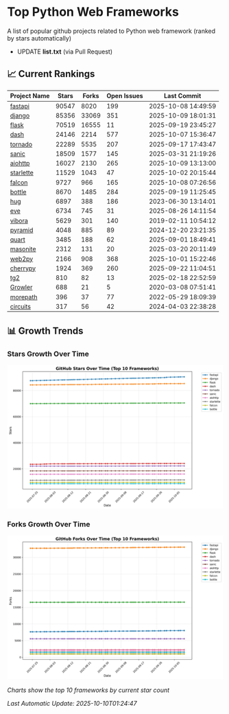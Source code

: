 # Top Python Web Frameworks
A list of popular github projects related to Python web framework (ranked by stars automatically)

* UPDATE **list.txt** (via Pull Request)

## 📈 Current Rankings

| Project Name | Stars | Forks | Open Issues | Last Commit |
| ------------ | ----- | ----- | ----------- | ----------- |
| [fastapi](https://github.com/fastapi/fastapi) | 90547 | 8020 | 199 | 2025-10-08 14:49:59 |
| [django](https://github.com/django/django) | 85356 | 33069 | 351 | 2025-10-09 18:01:31 |
| [flask](https://github.com/pallets/flask) | 70519 | 16555 | 11 | 2025-09-19 23:45:27 |
| [dash](https://github.com/plotly/dash) | 24146 | 2214 | 577 | 2025-10-07 15:36:47 |
| [tornado](https://github.com/tornadoweb/tornado) | 22289 | 5535 | 207 | 2025-09-17 17:43:47 |
| [sanic](https://github.com/sanic-org/sanic) | 18509 | 1577 | 145 | 2025-03-31 21:19:26 |
| [aiohttp](https://github.com/aio-libs/aiohttp) | 16027 | 2130 | 265 | 2025-10-09 13:13:00 |
| [starlette](https://github.com/Kludex/starlette) | 11529 | 1043 | 47 | 2025-10-02 20:15:44 |
| [falcon](https://github.com/falconry/falcon) | 9727 | 966 | 165 | 2025-10-08 07:26:56 |
| [bottle](https://github.com/bottlepy/bottle) | 8670 | 1485 | 284 | 2025-09-19 11:25:45 |
| [hug](https://github.com/hugapi/hug) | 6897 | 388 | 186 | 2023-06-30 13:14:01 |
| [eve](https://github.com/pyeve/eve) | 6734 | 745 | 31 | 2025-08-26 14:11:54 |
| [vibora](https://github.com/vibora-io/vibora) | 5629 | 301 | 140 | 2019-02-11 10:54:12 |
| [pyramid](https://github.com/Pylons/pyramid) | 4048 | 885 | 89 | 2024-12-20 23:21:35 |
| [quart](https://github.com/pallets/quart) | 3485 | 188 | 62 | 2025-09-01 18:49:41 |
| [masonite](https://github.com/MasoniteFramework/masonite) | 2312 | 131 | 20 | 2025-03-20 20:11:49 |
| [web2py](https://github.com/web2py/web2py) | 2166 | 908 | 368 | 2025-10-01 15:22:46 |
| [cherrypy](https://github.com/cherrypy/cherrypy) | 1924 | 369 | 260 | 2025-09-22 11:04:51 |
| [tg2](https://github.com/TurboGears/tg2) | 810 | 82 | 13 | 2025-02-18 22:52:59 |
| [Growler](https://github.com/pyGrowler/Growler) | 688 | 21 | 5 | 2020-03-08 07:51:41 |
| [morepath](https://github.com/morepath/morepath) | 396 | 37 | 77 | 2022-05-29 18:09:39 |
| [circuits](https://github.com/circuits/circuits) | 317 | 56 | 42 | 2024-04-03 22:38:28 |

## 📊 Growth Trends

### Stars Growth Over Time
![Stars Chart](charts/stars_chart.jpg)

### Forks Growth Over Time
![Forks Chart](charts/forks_chart.jpg)

*Charts show the top 10 frameworks by current star count*


*Last Automatic Update: 2025-10-10T01:24:47*